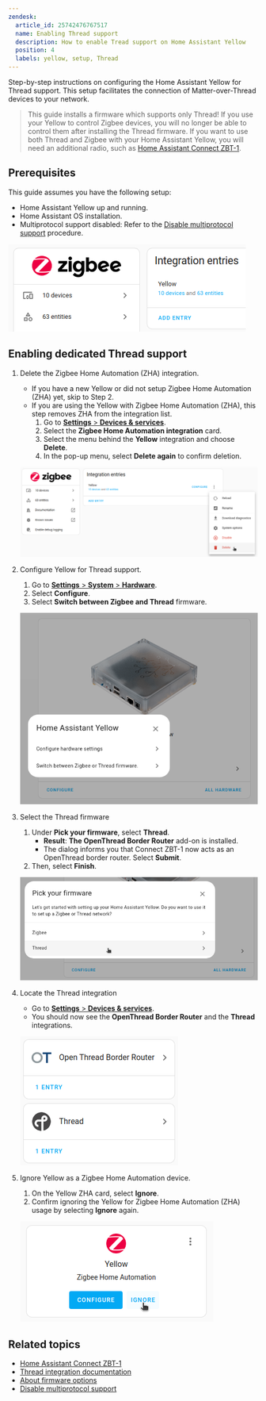 ```yaml
---
zendesk:
  article_id: 25742476767517
  name: Enabling Thread support
  description: How to enable Tread support on Home Assistant Yellow
  position: 4
  labels: yellow, setup, Thread
---
```


Step-by-step instructions on configuring the Home Assistant Yellow for Thread support. This setup facilitates the connection of Matter-over-Thread devices to your network.

>This guide installs a firmware which supports only Thread! If you use your Yellow to control Zigbee devices, you will no longer be able to control them after installing the Thread firmware. If you want to use both Thread and Zigbee with your Home Assistant Yellow, you will need an additional radio, such as [Home Assistant Connect ZBT-1](https://www.home-assistant.io/connectzbt1).

## Prerequisites

This guide assumes you have the following setup:

- Home Assistant Yellow up and running.
- Home Assistant OS installation.
- Multiprotocol support disabled: Refer to the [Disable multiprotocol support](/hc/en-us/articles/25744235797661-Disabling-multiprotocol-support) procedure.

![screenshot of Zigbee integration card](/static/img/yellow/yellow-zha-setup.png)

## Enabling dedicated Thread support

1. Delete the Zigbee Home Automation (ZHA) integration.
   - If you have a new Yellow or did not setup Zigbee Home Automation (ZHA) yet, skip to Step 2.
   - If you are using the Yellow with Zigbee Home Automation (ZHA), this step removes ZHA from the integration list.
     1. Go to [**Settings** > **Devices & services**](https://my.home-assistant.io/redirect/integrations/).
     2. Select the **Zigbee Home Automation integration** card.
     3. Select the menu behind the **Yellow** integration and choose **Delete**.
     4. In the pop-up menu, select **Delete again** to confirm deletion.

    ![](/static/img/yellow/yellow-zha-delete.png)

2. Configure Yellow for Thread support.
   1. Go to [**Settings** > **System** > **Hardware**](https://my.home-assistant.io/redirect/hardware/).
   2. Select **Configure**.
   3. Select **Switch between Zigbee and Thread** firmware.

    ![](/static/img/yellow/configure_yellow.png)

3. Select the Thread firmware
   1. Under **Pick your firmware**, select **Thread**.
      - **Result**: **The OpenThread Border Router** add-on is installed.
      - The dialog informs you that Connect ZBT-1 now acts as an OpenThread border router. Select **Submit**.
   2. Then, select **Finish**.

    ![](/static/img/yellow/pick_firmware_thread.png)

4. Locate the Thread integration
   - Go to [**Settings** > **Devices & services**](https://my.home-assistant.io/redirect/integrations/).
   - You should now see the **OpenThread Border Router** and the **Thread** integrations.

    ![](/static/img/yellow/otbr_thread_integrations.png)

5. Ignore Yellow as a Zigbee Home Automation device.
   1. On the Yellow ZHA card, select **Ignore**.
   2. Confirm ignoring the Yellow for Zigbee Home Automation (ZHA) usage by selecting **Ignore** again.

    ![](/static/img/yellow/yellow-zha-delete-discovery.png)

## Related topics

- [Home Assistant Connect ZBT-1](https://www.home-assistant.io/connectzbt1)
- [Thread integration documentation](https://www.home-assistant.io/integrations/thread/)
- [About firmware options](/hc/en-us/articles/25616122309405-About-firmware-options)
- [Disable multiprotocol support](/hc/en-us/articles/25744235797661-Disabling-multiprotocol-support)